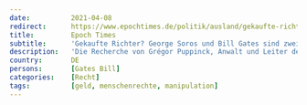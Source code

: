 ```yaml
---
date:          2021-04-08
redirect:      https://www.epochtimes.de/politik/ausland/gekaufte-richter-am-egmr-george-soros-und-bill-gates-sind-zwei-der-groessten-geldgeber-des-europarats-a3484703.html
title:         Epoch Times
subtitle:      'Gekaufte Richter? George Soros und Bill Gates sind zwei der größten Geldgeber des Europarats'
description:   'Die Recherche von Grégor Puppinck, Anwalt und Leiter des European Center for Law and Justice, sorgt für Aufsehen. Der Franzose deckt auf, wie verstrickt Soros und Gates in Organisationen wie dem Europäischen Gerichtshof für Menschenrechte, dem Europarat, der UN und der WHO sind.'
country:       DE
persons:       [Gates Bill]
categories:    [Recht]
tags:          [geld, menschenrechte, manipulation]
---
```

